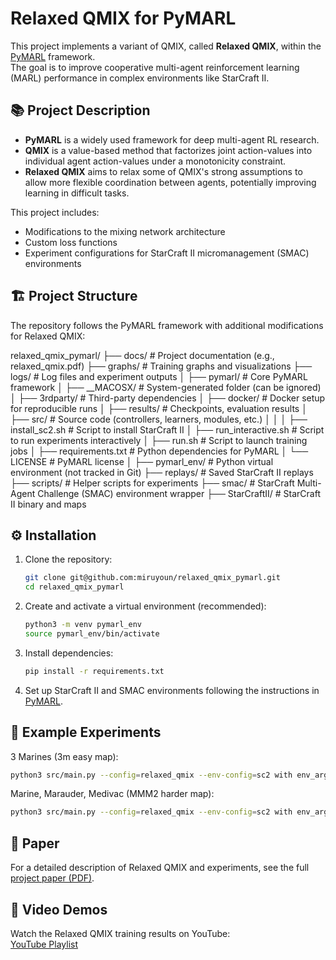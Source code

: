 # Relaxed QMIX for PyMARL

This project implements a variant of QMIX, called **Relaxed QMIX**, within the [PyMARL](https://github.com/oxwhirl/pymarl) framework.  
The goal is to improve cooperative multi-agent reinforcement learning (MARL) performance in complex environments like StarCraft II.

## 📚 Project Description

- **PyMARL** is a widely used framework for deep multi-agent RL research.
- **QMIX** is a value-based method that factorizes joint action-values into individual agent action-values under a monotonicity constraint.
- **Relaxed QMIX** aims to relax some of QMIX's strong assumptions to allow more flexible coordination between agents, potentially improving learning in difficult tasks.

This project includes:
- Modifications to the mixing network architecture
- Custom loss functions
- Experiment configurations for StarCraft II micromanagement (SMAC) environments

## 🏗️ Project Structure
The repository follows the PyMARL framework with additional modifications for Relaxed QMIX:

relaxed_qmix_pymarl/
├── docs/ # Project documentation (e.g., relaxed_qmix.pdf)
├── graphs/ # Training graphs and visualizations
├── logs/ # Log files and experiment outputs
│
├── pymarl/ # Core PyMARL framework
│ ├── __MACOSX/ # System-generated folder (can be ignored)
│ ├── 3rdparty/ # Third-party dependencies
│ ├── docker/ # Docker setup for reproducible runs
│ ├── results/ # Checkpoints, evaluation results
│ ├── src/ # Source code (controllers, learners, modules, etc.)
│ │
│ ├── install_sc2.sh # Script to install StarCraft II
│ ├── run_interactive.sh # Script to run experiments interactively
│ ├── run.sh # Script to launch training jobs
│ ├── requirements.txt # Python dependencies for PyMARL
│ └── LICENSE # PyMARL license
│
├── pymarl_env/ # Python virtual environment (not tracked in Git)
├── replays/ # Saved StarCraft II replays
├── scripts/ # Helper scripts for experiments
├── smac/ # StarCraft Multi-Agent Challenge (SMAC) environment wrapper
├── StarCraftII/ # StarCraft II binary and maps

## ⚙️ Installation

1. Clone the repository:
    ```bash
    git clone git@github.com:miruyoun/relaxed_qmix_pymarl.git
    cd relaxed_qmix_pymarl
    ```

2. Create and activate a virtual environment (recommended):
    ```bash
    python3 -m venv pymarl_env
    source pymarl_env/bin/activate
    ```

3. Install dependencies:
    ```bash
    pip install -r requirements.txt
    ```

4. Set up StarCraft II and SMAC environments following the instructions in [PyMARL](https://github.com/oxwhirl/pymarl).

## 🧪 Example Experiments

3 Marines (3m easy map):
```bash
python3 src/main.py --config=relaxed_qmix --env-config=sc2 with env_args.map_name=3m
```

Marine, Marauder, Medivac (MMM2 harder map):
```bash
python3 src/main.py --config=relaxed_qmix --env-config=sc2 with env_args.map_name=3m
```

## 📄 Paper

For a detailed description of Relaxed QMIX and experiments, see the full  
[project paper (PDF)](docs/relaxed_qmix.pdf).

## 🎥 Video Demos

Watch the Relaxed QMIX training results on YouTube:  
[YouTube Playlist](https://www.youtube.com/playlist?list=PLfNwQXb-4EYiBC-Hm0P8xQDTPxbTGFpBp)